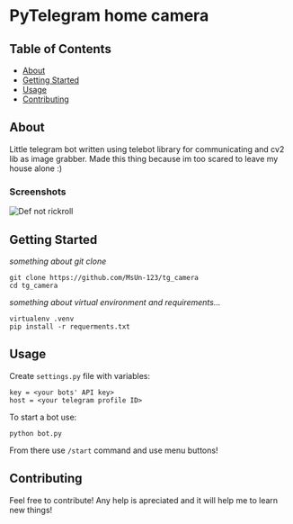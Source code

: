 # PyTelegram home camera

## Table of Contents

- [About](#about)
- [Getting Started](#getting_started)
- [Usage](#usage)
- [Contributing](#contributing)

## About <a name = "about"></a>

Little telegram bot written using telebot library for communicating and cv2 lib as image grabber. Made this thing because im too scared to leave my house alone :)

### Screenshots

![Def not rickroll](https://i.ibb.co/dgmT1CN/Screenshot-20230316-234847.png)


## Getting Started<a name = "getting_started"></a>

*something about git clone*
```
git clone https://github.com/MsUn-123/tg_camera
cd tg_camera
```

*something about virtual environment and requirements...*
```
virtualenv .venv
pip install -r requerments.txt
```

## Usage <a name = "usage"></a>

Create `settings.py` file with variables:
```
key = <your bots' API key>
host = <your telegram profile ID>
```

To start a bot use: 
```
python bot.py
```
From there use `/start` command and use menu buttons!

## Contributing <a name = "contributing"></a>

Feel free to contribute! Any help is apreciated and it will help me to learn new things!
